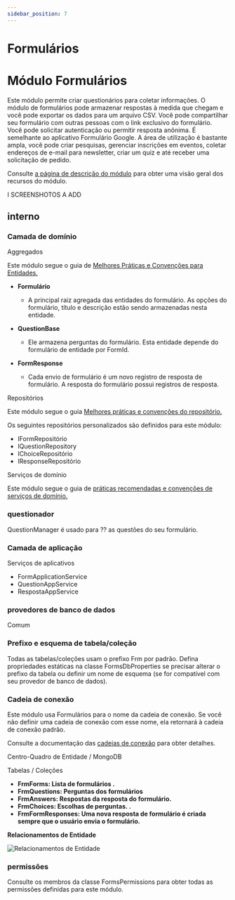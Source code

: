 ```yaml
---
sidebar_position: 7
---
```


# Formulários

# Módulo Formulários
Este módulo permite criar questionários para coletar informações. O módulo de formulários pode armazenar respostas à medida que chegam e você pode exportar os dados para um arquivo CSV. Você pode compartilhar seu formulário com outras pessoas com o link exclusivo do formulário. Você pode solicitar autenticação ou permitir resposta anônima. É semelhante ao aplicativo Formulário Google. A área de utilização é bastante ampla, você pode criar pesquisas, gerenciar inscrições em eventos, coletar endereços de e-mail para newsletter, criar um quiz e até receber uma solicitação de pedido.

Consulte [a página de descrição do módulo](https://commercial.abp.io/modules/Volo.Forms "") para obter uma visão geral dos recursos do módulo.

I SCREENSHOTOS A ADD
## interno
### Camada de domínio
Aggregados

Este módulo segue o guia de [Melhores Práticas e Convenções para Entidades.](https://docs.abp.io/en/abp/latest/Best-Practices/Entities "")

- 
    **Formulário**
        
    - A principal raiz agregada das entidades do formulário. As opções do formulário, título e descrição estão sendo armazenadas nesta entidade.
        
    

- 
    **QuestionBase**
        
    - Ele armazena perguntas do formulário. Esta entidade depende do formulário de entidade por FormId.
        
    

- 
    **FormResponse**
        
    - Cada envio de formulário é um novo registro de resposta de formulário. A resposta do formulário possui registros de resposta.
        
    


Repositórios


Este módulo segue o guia [Melhores práticas e convenções do repositório.](https://docs.abp.io/en/abp/latest/Best-Practices/Repositories "")

Os seguintes repositórios personalizados são definidos para este módulo:

- IFormRepositório
- IQuestionRepository
- IChoiceRepositório
- IResponseRepositório

Serviços de domínio

Este módulo segue o guia de [práticas recomendadas e convenções de serviços de domínio.](https://docs.abp.io/en/abp/latest/Best-Practices/Domain-Services "")
### questionador
QuestionManager é usado para ⁇  as questões do seu formulário.
### Camada de aplicação
Serviços de aplicativos

- FormApplicationService
- QuestionAppService
- RespostaAppService

### provedores de banco de dados
Comum
### Prefixo e esquema de tabela/coleção
Todas as tabelas/coleções usam o prefixo Frm por padrão. Defina propriedades estáticas na classe FormsDbProperties se precisar alterar o prefixo da tabela ou definir um nome de esquema (se for compatível com seu provedor de banco de dados).
### Cadeia de conexão
Este módulo usa Formulários para o nome da cadeia de conexão. Se você não definir uma cadeia de conexão com esse nome, ela retornará à cadeia de conexão padrão.

Consulte a documentação das [cadeias de conexão](https://docs.abp.io/en/abp/latest/Connection-Strings "") para obter detalhes.

Centro-Quadro de Entidade / MongoDB

Tabelas / Coleções

- **FrmForms: Lista de formulários .**
- **FrmQuestions: Perguntas dos formulários**
- **FrmAnswers: Respostas da resposta do formulário.**
- **FrmChoices: Escolhas de perguntas. .**
- **FrmFormResponses: Uma nova resposta de formulário é criada sempre que o usuário envia o formulário.**

**Relacionamentos de Entidade**

![Relacionamentos de Entidade](https://raaghustorageaccount.blob.core.windows.net/raaghu-docs/entityRelationship.jpg)
### permissões
Consulte os membros da classe FormsPermissions para obter todas as permissões definidas para este módulo.
